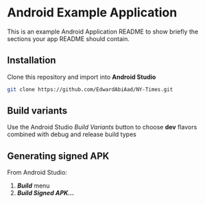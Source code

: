 # Android Example Application

This is an example Android Application README to show briefly the sections your app README should contain.

## Installation
Clone this repository and import into **Android Studio**
```bash
git clone https://github.com/EdwardAbiAad/NY-Times.git
```

## Build variants
Use the Android Studio *Build Variants* button to choose  **dev**  flavors combined with debug and release build types


## Generating signed APK
From Android Studio:
1. ***Build*** menu
2. ***Build Signed APK...***
